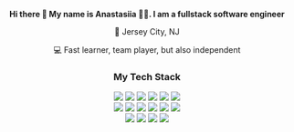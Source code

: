  

<div align="center">
<strong> <p>Hi there 👋  My name is Anastasiia 👩🏻‍. I am a fullstack software engineer</p> </strong>
<p>📍 Jersey City, NJ </p>
 <p> 💻 Fast learner, team player, but also independent</p>
  <p> </p>
</div>

<div align="center">
  <h3>My Tech Stack</h3>
</div>

<div align="center">
  <img src="https://img.shields.io/badge/-JavaScript-F7DF1E?style=flat-square&logo=javascript&logoColor=222222" />
  <img src="https://img.shields.io/badge/-React-61DAF8?style=flat-square&logo=react&logoColor=222222" />
  <img src="https://img.shields.io/badge/-Redux-764abc?&style=flat-square&logo=Redux&logoColor=white" />
  <img src="https://img.shields.io/badge/-HTML5-FFFFFF?&style=flat-square&logo=HTML5&logoColor=White" />
  <img src="https://img.shields.io/badge/-CSS-1572B6?&style=flat-square&logo=css3&logoColor=White" />
    <img src=
"https://img.shields.io/badge/-MongoDB-green"
 />
</div>
<div align="center">
<img src="https://img.shields.io/badge/-Bootstrap-563D7C?&style=flat-square&logo=Bootstrap&logoColor=White" />
  <img src="https://img.shields.io/badge/-Express.js-F5FAFB?&style=flat-square&logo=express&logoColor=white">
  <img src="https://img.shields.io/badge/-Node.js-339933?&style=flat-square&logo=node.js&logoColor=white"/>
  <img src="https://img.shields.io/badge/-Sequelize-399af3?&style=flat-square&logo=Sequelize&logoColor=black" />
  <img src="https://img.shields.io/badge/-PostgreSQL-336791?&style=flat-square&logo=postgresql&logoColor=White" />
  <img src="https://img.shields.io/badge/-AWS-232F3E?style=flat-square&logo=amazon-aws" />
</div>

<div align="center">
  <img src="https://img.shields.io/badge/-Webpack-2b3a42?&style=flat-square&logo=webpack&logoColor=White" />
  <img src="https://img.shields.io/badge/-Heroku-79589F?&style=flat-square&logo=Heroku&logoColor=White" />
  <img src="https://img.shields.io/badge/-Shell-4EAA25?style=flat-square&logo=gnu-bash&logoColor=white" />
  <img src="https://img.shields.io/badge/-git-F05033?&style=flat-square&logo=git&logoColor=white"/>
</div>








